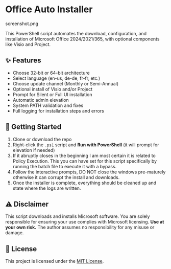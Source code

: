 # Office Auto Installer

screenshot.png

This PowerShell script automates the download, configuration, and installation of Microsoft Office 2024/2021/365, with optional components like Visio and Project.

## ✨ Features
- Choose 32-bit or 64-bit architecture
- Select language (en-us, de-de, fr-fr, etc.)
- Choose update channel (Monthly or Semi-Annual)
- Optional install of Visio and/or Project
- Prompt for Silent or Full UI installation
- Automatic admin elevation
- System PATH validation and fixes
- Full logging for installation steps and errors

## 🚀 Getting Started
1. Clone or download the repo
2. Right-click the `.ps1` script and **Run with PowerShell** (it will prompt for elevation if needed)
3. If it abruptly closes in the beginning I am most certain it is related to Policy Execution. This you can have set for this script specifically by running the batch file to execute it with a bypass.
4. Follow the interactive prompts, DO NOT close the windows pre-maturely otherwise it can corrupt the install and downloads.
5. Once the installer is complete, everything should be cleaned up and state where the logs are written.

## ⚠️ Disclaimer
This script downloads and installs Microsoft software. You are solely responsible for ensuring your use complies with Microsoft licensing. **Use at your own risk.** The author assumes no responsibility for any misuse or damage.

## 📄 License
This project is licensed under the [MIT License](./LICENSE).
